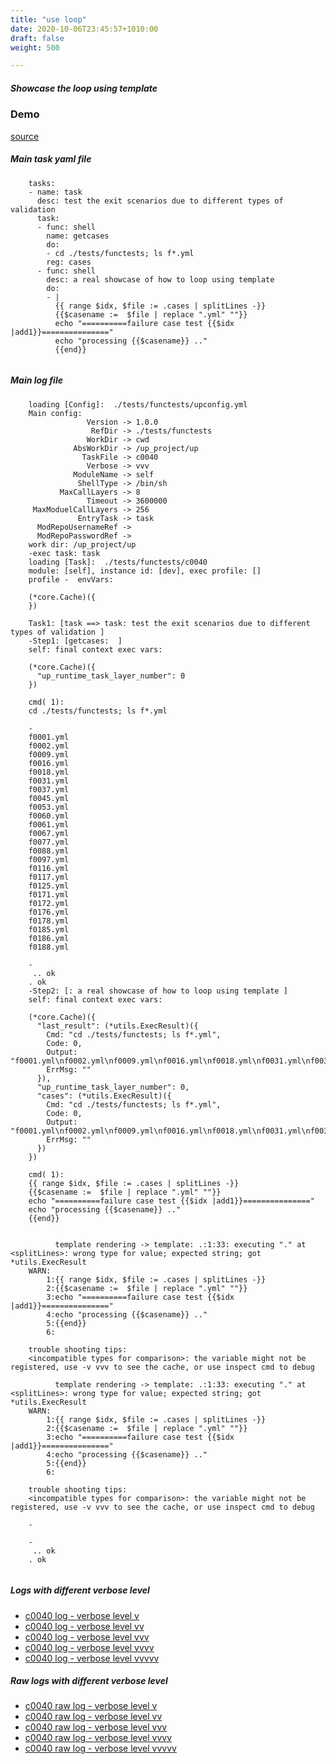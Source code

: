 ```yaml
---
title: "use loop"
date: 2020-10-06T23:45:57+1010:00
draft: false
weight: 500

---
```


##### Showcase the loop using template


### Demo








[source](https://github.com/upcmd/up/blob/master/tests/functests/c0040.yml)

##### Main task yaml file
```
    tasks:
    - name: task
      desc: test the exit scenarios due to different types of validation
      task:
      - func: shell
        name: getcases
        do:
        - cd ./tests/functests; ls f*.yml
        reg: cases
      - func: shell
        desc: a real showcase of how to loop using template
        do:
        - |
          {{ range $idx, $file := .cases | splitLines -}}
          {{$casename :=  $file | replace ".yml" ""}}
          echo "==========failure case test {{$idx |add1}}==============="
          echo "processing {{$casename}} .."
          {{end}}
    
```
##### Main log file
```
    loading [Config]:  ./tests/functests/upconfig.yml
    Main config:
                 Version -> 1.0.0
                  RefDir -> ./tests/functests
                 WorkDir -> cwd
              AbsWorkDir -> /up_project/up
                TaskFile -> c0040
                 Verbose -> vvv
              ModuleName -> self
               ShellType -> /bin/sh
           MaxCallLayers -> 8
                 Timeout -> 3600000
     MaxModuelCallLayers -> 256
               EntryTask -> task
      ModRepoUsernameRef -> 
      ModRepoPasswordRef -> 
    work dir: /up_project/up
    -exec task: task
    loading [Task]:  ./tests/functests/c0040
    module: [self], instance id: [dev], exec profile: []
    profile -  envVars:
    
    (*core.Cache)({
    })
    
    Task1: [task ==> task: test the exit scenarios due to different types of validation ]
    -Step1: [getcases:  ]
    self: final context exec vars:
    
    (*core.Cache)({
      "up_runtime_task_layer_number": 0
    })
    
    cmd( 1):
    cd ./tests/functests; ls f*.yml
    
    -
    f0001.yml
    f0002.yml
    f0009.yml
    f0016.yml
    f0018.yml
    f0031.yml
    f0037.yml
    f0045.yml
    f0053.yml
    f0060.yml
    f0061.yml
    f0067.yml
    f0077.yml
    f0088.yml
    f0097.yml
    f0116.yml
    f0117.yml
    f0125.yml
    f0171.yml
    f0172.yml
    f0176.yml
    f0178.yml
    f0185.yml
    f0186.yml
    f0188.yml
    
    -
     .. ok
    . ok
    -Step2: [: a real showcase of how to loop using template ]
    self: final context exec vars:
    
    (*core.Cache)({
      "last_result": (*utils.ExecResult)({
        Cmd: "cd ./tests/functests; ls f*.yml",
        Code: 0,
        Output: "f0001.yml\nf0002.yml\nf0009.yml\nf0016.yml\nf0018.yml\nf0031.yml\nf0037.yml\nf0045.yml\nf0053.yml\nf0060.yml\nf0061.yml\nf0067.yml\nf0077.yml\nf0088.yml\nf0097.yml\nf0116.yml\nf0117.yml\nf0125.yml\nf0171.yml\nf0172.yml\nf0176.yml\nf0178.yml\nf0185.yml\nf0186.yml\nf0188.yml",
        ErrMsg: ""
      }),
      "up_runtime_task_layer_number": 0,
      "cases": (*utils.ExecResult)({
        Cmd: "cd ./tests/functests; ls f*.yml",
        Code: 0,
        Output: "f0001.yml\nf0002.yml\nf0009.yml\nf0016.yml\nf0018.yml\nf0031.yml\nf0037.yml\nf0045.yml\nf0053.yml\nf0060.yml\nf0061.yml\nf0067.yml\nf0077.yml\nf0088.yml\nf0097.yml\nf0116.yml\nf0117.yml\nf0125.yml\nf0171.yml\nf0172.yml\nf0176.yml\nf0178.yml\nf0185.yml\nf0186.yml\nf0188.yml",
        ErrMsg: ""
      })
    })
    
    cmd( 1):
    {{ range $idx, $file := .cases | splitLines -}}
    {{$casename :=  $file | replace ".yml" ""}}
    echo "==========failure case test {{$idx |add1}}==============="
    echo "processing {{$casename}} .."
    {{end}}
    
    
          template rendering -> template: .:1:33: executing "." at <splitLines>: wrong type for value; expected string; got *utils.ExecResult
    WARN:
        1:{{ range $idx, $file := .cases | splitLines -}}
        2:{{$casename :=  $file | replace ".yml" ""}}
        3:echo "==========failure case test {{$idx |add1}}==============="
        4:echo "processing {{$casename}} .."
        5:{{end}}
        6:
    
    trouble shooting tips:
    <incompatible types for comparison>: the variable might not be registered, use -v vvv to see the cache, or use inspect cmd to debug
    
          template rendering -> template: .:1:33: executing "." at <splitLines>: wrong type for value; expected string; got *utils.ExecResult
    WARN:
        1:{{ range $idx, $file := .cases | splitLines -}}
        2:{{$casename :=  $file | replace ".yml" ""}}
        3:echo "==========failure case test {{$idx |add1}}==============="
        4:echo "processing {{$casename}} .."
        5:{{end}}
        6:
    
    trouble shooting tips:
    <incompatible types for comparison>: the variable might not be registered, use -v vvv to see the cache, or use inspect cmd to debug
    
    -
    
    -
     .. ok
    . ok
    
```


##### Logs with different verbose level
* [c0040 log - verbose level v](../../logs/c0040_v)
* [c0040 log - verbose level vv](../../logs/c0040_vv)
* [c0040 log - verbose level vvv](../../logs/c0040_vvvv)
* [c0040 log - verbose level vvvv](../../logs/c0040_vvvv)
* [c0040 log - verbose level vvvvv](../../logs/c0040_vvvvv)

##### Raw logs with different verbose level
* [c0040 raw log - verbose level v](../../reflogs/c0040_v.log)
* [c0040 raw log - verbose level vv](../../reflogs/c0040_vv.log)
* [c0040 raw log - verbose level vvv](../../reflogs/c0040_vvv.log)
* [c0040 raw log - verbose level vvvv](../../reflogs/c0040_vvvv.log)
* [c0040 raw log - verbose level vvvvv](../../reflogs/c0040_vvvvv.log)







